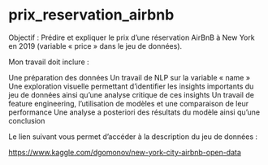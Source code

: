 # prix_reservation_airbnb

Objectif : Prédire et expliquer le prix d’une réservation AirBnB à New York en 2019 (variable « price » dans le jeu de données).

Mon travail doit inclure :

Une préparation des données
Un travail de NLP sur la variable « name »
Une exploration visuelle permettant d’identifier les insights importants du jeu de données ainsi qu’une analyse critique de ces insights
Un travail de feature engineering, l’utilisation de modèles et une comparaison de leur performance
Une analyse a posteriori des résultats du modèle ainsi qu’une conclusion

Le lien suivant vous permet d’accéder à la description du jeu de données :

https://www.kaggle.com/dgomonov/new-york-city-airbnb-open-data
